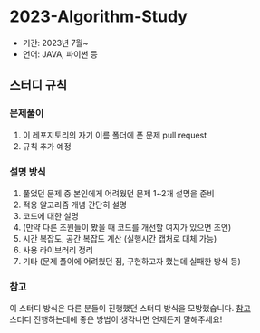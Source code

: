 # 2023-Algorithm-Study

- 기간: 2023년 7월~   
- 언어: JAVA, 파이썬 등   

## 스터디 규칙
### 문제풀이
1. 이 레포지토리의 자기 이름 폴더에 푼 문제 pull request
2. 규칙 추가 예정

### 설명 방식
1. 풀었던 문제 중 본인에게 어려웠던 문제 1~2개 설명을 준비
2. 적용 알고리즘 개념 간단히 설명
3. 코드에 대한 설명
4. (만약 다른 조원들이 봤을 때 코드를 개선할 여지가 있으면 조언)
5. 시간 복잡도, 공간 복잡도 계산 (실행시간 캡처로 대체 가능)
6. 사용 라이브러리 정리
7. 기타 (문제 풀이에 어려웠던 점, 구현하고자 했는데 실패한 방식 등)


### 참고
이 스터디 방식은 다른 분들이 진행했던 스터디 방식을 모방했습니다. [참고](https://github.com/soo5717/2021-Algorithm-Study)   
스터디 진행하는데에 좋은 방법이 생각나면 언제든지 말해주세요!
